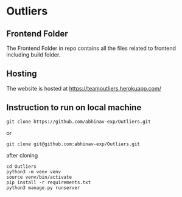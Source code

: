 # Outliers

## Frontend Folder 
The Frontend Folder in repo contains all the files related to frontend including build folder.

## Hosting 
The website is hosted at https://teamoutliers.herokuapp.com/

## Instruction to run on local machine
```
git clone https://github.com/abhinav-exp/Outliers.git
```
or 
```
git clone git@github.com:abhinav-exp/Outliers.git
```

after cloning 
```
cd Outliers 
python3 -m venv venv 
source venv/bin/activate
pip install -r requirements.txt
python3 manage.py runserver
```

